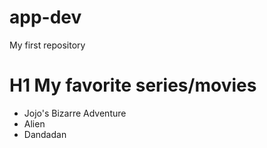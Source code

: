 # app-dev
My first repository
# H1 My favorite series/movies
- Jojo's Bizarre Adventure
- Alien
- Dandadan
